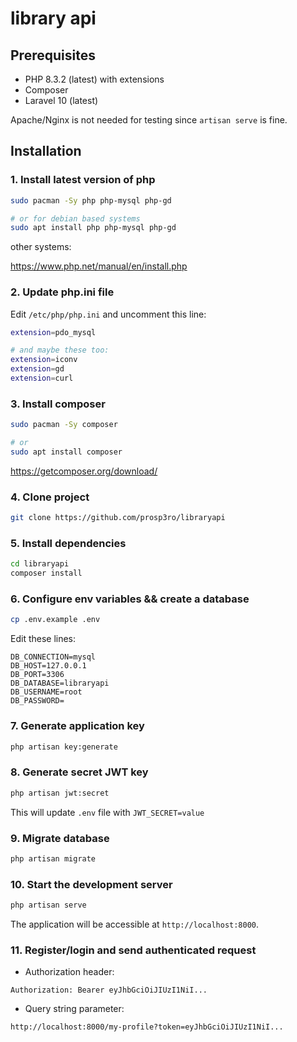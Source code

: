 # library api

## Prerequisites

- PHP 8.3.2 (latest) with extensions
- Composer
- Laravel 10 (latest)

Apache/Nginx is not needed for testing since `artisan serve` is fine.

## Installation

### 1. Install latest version of php

```bash
sudo pacman -Sy php php-mysql php-gd

# or for debian based systems
sudo apt install php php-mysql php-gd
```

other systems:

https://www.php.net/manual/en/install.php

### 2. Update php.ini file

Edit `/etc/php/php.ini` and uncomment this line:

```bash
extension=pdo_mysql

# and maybe these too:
extension=iconv
extension=gd
extension=curl
```

### 3. Install composer

```bash
sudo pacman -Sy composer

# or
sudo apt install composer
```

https://getcomposer.org/download/

### 4. Clone project

```bash
git clone https://github.com/prosp3ro/libraryapi
```

### 5. Install dependencies

```bash
cd libraryapi
composer install
```

### 6. Configure env variables && create a database

```bash
cp .env.example .env
```

Edit these lines:

```env
DB_CONNECTION=mysql
DB_HOST=127.0.0.1
DB_PORT=3306
DB_DATABASE=libraryapi
DB_USERNAME=root
DB_PASSWORD=
```

### 7. Generate application key

```bash
php artisan key:generate
```

### 8. Generate secret JWT key

```bash
php artisan jwt:secret
```

This will update `.env` file with `JWT_SECRET=value`

### 9. Migrate database

```bash
php artisan migrate
```

### 10. Start the development server

```bash
php artisan serve
```

The application will be accessible at `http://localhost:8000`.

### 11. Register/login and send authenticated request

- Authorization header:

```text
Authorization: Bearer eyJhbGciOiJIUzI1NiI...
```

- Query string parameter:

```text
http://localhost:8000/my-profile?token=eyJhbGciOiJIUzI1NiI...
```
